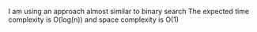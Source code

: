 I am using an approach almost similar to binary search
The expected time complexity is O(log(n)) and space complexity is O(1)